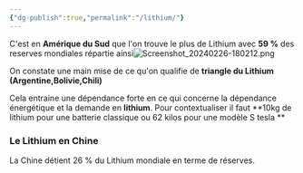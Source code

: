 ```yaml
---
{"dg-publish":true,"permalink":"/lithium/"}
---
```


C'est en **Amérique du Sud** que l'on trouve le plus de Lithium  avec **59 %** des reserves mondiales répartie ainsi![Screenshot_20240226-180212.png](/img/user/Screenshot_20240226-180212.png)

On constate une main mise de ce qu'on qualifie de **triangle du Lithium (Argentine,Bolivie,Chili)**

Cela entraine une dépendance forte en ce qui concerne la dépendance énergétique et la demande en **lithium**. Pour contextualiser il faut **10kg de lithium pour une batterie classique ou 62 kilos pour une modèle S tesla **


### Le Lithium en Chine 

La Chine détient 26 % du Lithium mondiale en terme de réserves.




